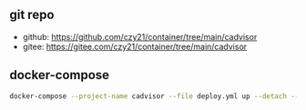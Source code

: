 ## git repo
  - github: https://github.com/czy21/container/tree/main/cadvisor
  - gitee: https://gitee.com/czy21/container/tree/main/cadvisor
## docker-compose
```bash
docker-compose --project-name cadvisor --file deploy.yml up --detach --remove-orphans
```